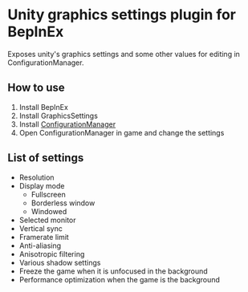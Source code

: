 # Unity graphics settings plugin for BepInEx
Exposes unity's graphics settings and some other values for editing in ConfigurationManager.

## How to use
1. Install BepInEx
2. Install GraphicsSettings
3. Install [ConfigurationManager](https://github.com/BepInEx/BepInEx.ConfigurationManager#readme)
4. Open ConfigurationManager in game and change the settings

## List of settings
- Resolution
- Display mode
  - Fullscreen
  - Borderless window
  - Windowed
- Selected monitor
- Vertical sync
- Framerate limit
- Anti-aliasing
- Anisotropic filtering
- Various shadow settings
- Freeze the game when it is unfocused in the background
- Performance optimization when the game is the background
